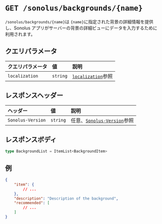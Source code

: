 # `GET /sonolus/backgrounds/{name}`

`/sonolus/backgrounds/{name}`は `{name}`に指定された背景の詳細情報を提供し、Sonolus アプリがサーバーの背景の詳細ビューにデータを入力するために利用されます。

## クエリパラメータ

| クエリパラメータ | 値       | 説明                                                   |
| :--------------- | :------- | :----------------------------------------------------- |
| `localization`   | `string` | [`localization`](../query-parameters/localization)参照 |

## レスポンスヘッダー

| ヘッダー          | 値       | 説明                                                      |
| :---------------- | :------- | :-------------------------------------------------------- |
| `Sonolus-Version` | `string` | 任意、[`Sonolus-Version`](../headers/sonolus-version)参照 |

## レスポンスボディ

```ts
type BackgroundList = ItemList<BackgroundItem>
```

## 例

```json
{
    "item": {
        // ...
    },
    "description": "Description of the background",
    "recommended": [
        // ...
    ]
}
```
